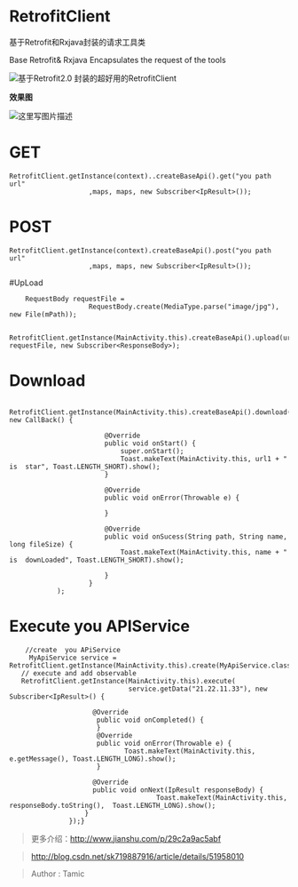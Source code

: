 # RetrofitClient
基于Retrofit和Rxjava封装的请求工具类 

Base Retrofit& Rxjava Encapsulates the request of the tools

![基于Retrofit2.0 封装的超好用的RetrofitClient](http://upload-images.jianshu.io/upload_images/2022038-71bdab0afae24005.png?imageMogr2/auto-orient/strip%7CimageView2/2/w/1240)

**效果图**

![这里写图片描述](http://img.blog.csdn.net/20160725150118164)

# GET

    RetrofitClient.getInstance(context)..createBaseApi().get("you path url"
                        ,maps, maps, new Subscriber<IpResult>());


# POST

    RetrofitClient.getInstance(context).createBaseApi().post("you path url"
                        ,maps, maps, new Subscriber<IpResult>());
                
#UpLoad

        RequestBody requestFile =
                        RequestBody.create(MediaType.parse("image/jpg"), new File(mPath));
            
        RetrofitClient.getInstance(MainActivity.this).createBaseApi().upload(url, requestFile, new Subscriber<ResponseBody>);
                
                
# Download   

      RetrofitClient.getInstance(MainActivity.this).createBaseApi().download(url1, new CallBack() {

                            @Override
                            public void onStart() {
                                super.onStart();
                                Toast.makeText(MainActivity.this, url1 + "  is  star", Toast.LENGTH_SHORT).show();
                            }

                            @Override
                            public void onError(Throwable e) {

                            }

                            @Override
                            public void onSucess(String path, String name, long fileSize) {
                                Toast.makeText(MainActivity.this, name + " is  downLoaded", Toast.LENGTH_SHORT).show();

                            }
                        }
                );

# Execute you APIService    

        //create  you APiService    
         MyApiService service = RetrofitClient.getInstance(MainActivity.this).create(MyApiService.class);    
       // execute and add observable    
       RetrofitClient.getInstance(MainActivity.this).execute(            
                                  service.getData("21.22.11.33"), new Subscriber<IpResult>() {                                     

                         @Override                
                          public void onCompleted() {               
                          } 
                          @Override                
                          public void onError(Throwable e) {                    
                                 Toast.makeText(MainActivity.this, e.getMessage(), Toast.LENGTH_LONG).show();                            
                          }   

                         @Override                
                         public void onNext(IpResult responseBody) {    
                                         Toast.makeText(MainActivity.this, responseBody.toString(),  Toast.LENGTH_LONG).show();                
                       }             
                   });}
 
 
 >更多介绍：http://www.jianshu.com/p/29c2a9ac5abf
 >  
 
 >http://blog.csdn.net/sk719887916/article/details/51958010
 
 >Author : Tamic
